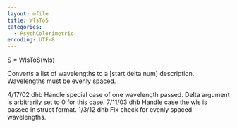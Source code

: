 ```yaml
---
layout: mfile
title: WlsToS
categories:
  - PsychColorimetric
encoding: UTF-8
---
```


S = WlsToS(wls)

Converts a list of wavelengths to a [start delta num]
description.  Wavelengths must be evenly spaced.

4/17/02  dhb  Handle special case of one wavelength passed.
              Delta argument is arbitrarily set to 0 for this case.
7/11/03  dhb  Handle case the wls is passed in struct format.
1/3/12   dhb  Fix check for evenly spaced wavelengths.